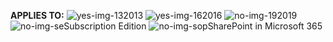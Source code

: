 <Token>**APPLIES TO:** ![yes-img-13](../media/yes.png)2013 ![yes-img-16](../media/yes.png)2016 ![no-img-19](../media/no.png)2019 ![no-img-se](../media/no.png)Subscription Edition ![no-img-sop](../media/no.png)SharePoint in Microsoft 365</Token>
